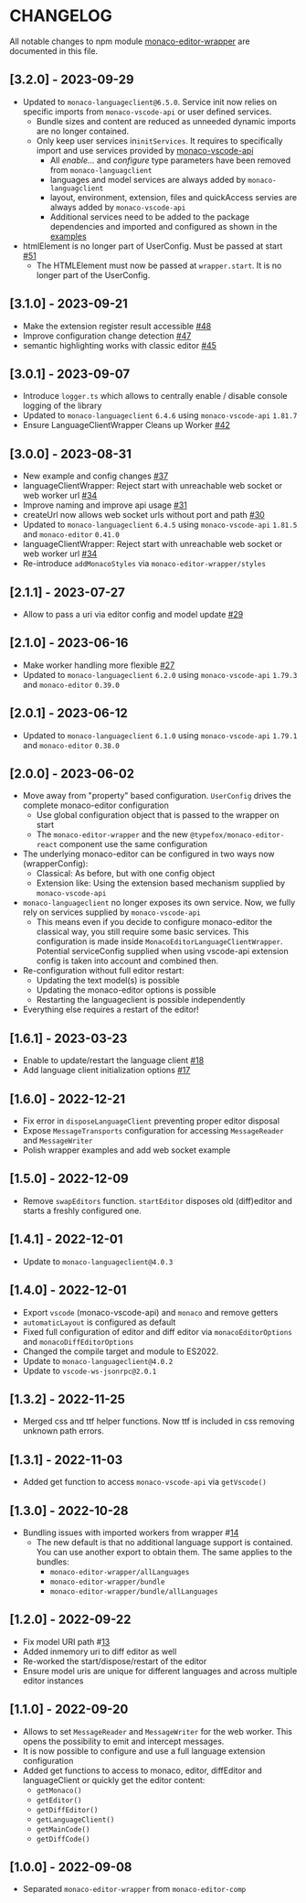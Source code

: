 # CHANGELOG

All notable changes to npm module [monaco-editor-wrapper](https://www.npmjs.com/package/monaco-editor-wrapper) are documented in this file.

## [3.2.0] - 2023-09-29

- Updated to `monaco-languageclient@6.5.0`. Service init now relies on specific imports from `monaco-vscode-api` or user defined services.
  - Bundle sizes and content are reduced as unneeded dynamic imports are no longer contained.
  - Only keep user services in`initServices`. It requires to specifically import and use services provided by [monaco-vscode-api](https://github.com/CodinGame/monaco-vscode-api#monaco-standalone-services)
    - All *enable...* and *configure* type parameters have been removed from `monaco-languagclient`
    - languages and model services are always added by `monaco-languagclient`
    - layout, environment, extension, files and quickAccess servies are always added by `monaco-vscode-api`
    - Additional services need to be added to the package dependencies and imported and configured as shown in the [examples](https://github.com/TypeFox/monaco-languageclient#examples)
- htmlElement is no longer part of UserConfig. Must be passed at start [#51](https://github.com/TypeFox/monaco-components/pull/51)
  - The HTMLElement must now be passed at `wrapper.start`. It is no longer part of the UserConfig.

## [3.1.0] - 2023-09-21

- Make the extension register result accessible [#48](https://github.com/TypeFox/monaco-components/pull/48)
- Improve configuration change detection [#47](https://github.com/TypeFox/monaco-components/pull/47)
- semantic highlighting works with classic editor [#45](https://github.com/TypeFox/monaco-components/pull/45)

## [3.0.1] - 2023-09-07

- Introduce `logger.ts` which allows to centrally enable / disable console logging of the library
- Updated to `monaco-languageclient` `6.4.6` using `monaco-vscode-api` `1.81.7`
- Ensure LanguageClientWrapper Cleans up Worker [#42](https://github.com/TypeFox/monaco-components/pull/42)

## [3.0.0] - 2023-08-31

- New example and config changes [#37](https://github.com/TypeFox/monaco-components/pull/37)
- languageClientWrapper: Reject start with unreachable web socket or web worker url [#34](https://github.com/TypeFox/monaco-components/pull/34)
- Improve naming and improve api usage [#31](https://github.com/TypeFox/monaco-components/pull/31)
- createUrl now allows web socket urls without port and path [#30](https://github.com/TypeFox/monaco-components/pull/30)
- Updated to `monaco-languageclient` `6.4.5` using `monaco-vscode-api` `1.81.5` and `monaco-editor` `0.41.0`
- languageClientWrapper: Reject start with unreachable web socket or web worker url [#34](https://github.com/TypeFox/monaco-components/pull/34)
- Re-introduce `addMonacoStyles` via `monaco-editor-wrapper/styles`

## [2.1.1] - 2023-07-27

- Allow to pass a uri via editor config and model update [#29](https://github.com/TypeFox/monaco-components/pull/29)

## [2.1.0] - 2023-06-16

- Make worker handling more flexible [#27](https://github.com/TypeFox/monaco-components/pull/27)
- Updated to `monaco-languageclient` `6.2.0` using `monaco-vscode-api` `1.79.3` and `monaco-editor` `0.39.0`

## [2.0.1] - 2023-06-12

- Updated to `monaco-languageclient` `6.1.0` using `monaco-vscode-api` `1.79.1` and `monaco-editor` `0.38.0`

## [2.0.0] - 2023-06-02

- Move away from "property" based configuration. `UserConfig` drives the complete monaco-editor configuration
  - Use global configuration object that is passed to the wrapper on start
  - The `monaco-editor-wrapper` and the new `@typefox/monaco-editor-react` component use the same configuration
- The underlying monaco-editor can be configured in two ways now (wrapperConfig):
  - Classical: As before, but with one config object
  - Extension like: Using the extension based mechanism supplied by `monaco-vscode-api`
- `monaco-languageclient` no longer exposes its own service. Now, we fully rely on services supplied by `monaco-vscode-api`
  - This means even if you decide to configure monaco-editor the classical way, you still require some basic services. This configuration is made inside `MonacoEditorLanguageClientWrapper`. Potential serviceConfig supplied when using vscode-api extension config is taken into account and combined then.
- Re-configuration without full editor restart:
  - Updating the text model(s) is possible
  - Updating the monaco-editor options is possible
  - Restarting the languageclient is possible independently
- Everything else requires a restart of the editor!

## [1.6.1] - 2023-03-23

- Enable to update/restart the language client [#18](https://github.com/TypeFox/monaco-components/pull/18)
- Add language client initialization options [#17](https://github.com/TypeFox/monaco-components/pull/17)

## [1.6.0] - 2022-12-21

- Fix error in `disposeLanguageClient` preventing proper editor disposal
- Expose `MessageTransports` configuration for accessing `MessageReader` and `MessageWriter`
- Polish wrapper examples and add web socket example

## [1.5.0] - 2022-12-09

- Remove `swapEditors` function. `startEditor` disposes old (diff)editor and starts a freshly configured one.

## [1.4.1] - 2022-12-01

- Update to `monaco-languageclient@4.0.3`

## [1.4.0] - 2022-12-01

- Export `vscode` (monaco-vscode-api) and `monaco` and remove getters
- `automaticLayout` is configured as default
- Fixed full configuration of editor and diff editor via `monacoEditorOptions` and `monacoDiffEditorOptions`
- Changed the compile target and module to ES2022.
- Update to `monaco-languageclient@4.0.2`
- Update to `vscode-ws-jsonrpc@2.0.1`

## [1.3.2] - 2022-11-25

- Merged css and ttf helper functions. Now ttf is included in css removing unknown path errors.

## [1.3.1] - 2022-11-03

- Added get function to access `monaco-vscode-api` via `getVscode()`

## [1.3.0] - 2022-10-28

- Bundling issues with imported workers from wrapper #[14](https://github.com/TypeFox/monaco-components/issues/14)
  - The new default is that no additional language support is contained. You can use another export to obtain them. The same applies to the bundles:
    - `monaco-editor-wrapper/allLanguages`
    - `monaco-editor-wrapper/bundle`
    - `monaco-editor-wrapper/bundle/allLanguages`

## [1.2.0] - 2022-09-22

- Fix model URI path #[13](https://github.com/TypeFox/monaco-components/pull/13)
- Added inmemory uri to diff editor as well
- Re-worked the start/dispose/restart of the editor
- Ensure model uris are unique for different languages and across multiple editor instances

## [1.1.0] - 2022-09-20

- Allows to set `MessageReader` and `MessageWriter` for the web worker. This opens the possibility to emit and intercept messages.
- It is now possible to configure and use a full language extension configuration
- Added get functions to access to monaco, editor, diffEditor and languageClient or quickly get the editor content:
  - `getMonaco()`
  - `getEditor()`
  - `getDiffEditor()`
  - `getLanguageClient()`
  - `getMainCode()`
  - `getDiffCode()`

## [1.0.0] - 2022-09-08

- Separated `monaco-editor-wrapper` from `monaco-editor-comp`
